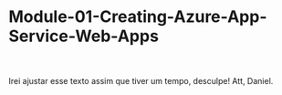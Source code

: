 # Module-01-Creating-Azure-App-Service-Web-Apps

<br />
<br />
Irei ajustar esse texto assim que tiver um tempo, desculpe! Att, Daniel.
